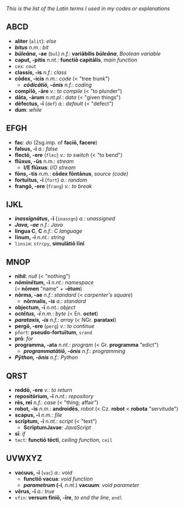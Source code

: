 *This is the list of the Latin terms I used in my codes or explanations*

## ABCD ##
+ **aliter** (`alit`): *else*
+ ***bitus*** *n.m.*: *bit*
+ ***būleāna*, -ae** (`bul`) *n.f.*: **variābilis *būleāna***, *Boolean variable*
+ **caput, -pitis** *n.nt.*: **functiō capitālis**, *main function*
+ `cex`: `cout`
+ **classis, -is** *n.f.*: *class*
+ **cōdex, -icis** *n.m.*: *code* (< "tree trunk")
   + ***cōdicātiō, -ōnis*** *n.f.*: *coding*
+ **compīlō, -āre** *v.*: *to compile* (< "to plunder")
+ **dāta, -ārum** *n.nt.pl.*: *data* (< "given things")
+ **dēfectus, -ī** (`def`) *a.*: *default* (< "defect")
+ **dum**: *while*

## EFGH ##
+ **fac**: *do* (2sg.imp. of **faciō, facere**)
+ **falsus, -ī** *a.*: *false*
+ **flectō, -ere** (`flec`) *v.*: *to switch* (< "to bend")
+ **flūxus, -ūs** *n.m.*: *stream*
   + **I/E flūxus**: *I/O stream*
+ **fōns, -tis** *n.m.*: **cōdex fōntānus**, *source (code)*
+ **fortuītus, -ī** (`fort`) *a.*: *random*
+ **frangō, -ere** (`frang`) *v.*: *to break*

## IJKL ##
+ ***inassīgnātus*, -ī** (`inassgn`) *a.*: *unassigned*
+ ***Java, -ae*** *n.f.*: *Java*
+ **lingua C**, **C** *n.f.*: *C language*
+ **līnum, -ī** *n.nt.*: *string*
+ `linsim`: `strcpy`, **simulātiō līnī**

## MNOP ##
+ **nihil**: *null* (< "nothing")
+ ***nōminētum*, -ī** *n.nt.*: *namespace* <br>(= **nōmen** "name" + **-ētum**)
+ **nōrma, -ae** *n.f.*: *standard* (< *carpenter's square*)
   + **nōrmalis, -is** *a.*: *standard*
+ **objectum, -ī** *n.nt.*: *object*
+ ***octētus, -ī*** *n.m.*: *byte* (< En. **octet**)
+ ***parataxis, -is*** *n.f.*: *array* (< NGr. **parataxi**)
+ **pergō, -ere** (`perg`) *v.*: *to continue*
+ `pfort`: **pseudo-fortuītum**, `srand`
+ **prō**: *for*
+ **programma, -ata** *n.nt.*: *program* (< Gr. **programma** "edict")
   + ***programmatātiō, -ōnis*** *n.f.*: *programming*
+ ***Pȳthon, -ōnis*** *n.f.*: *Python*

## QRST ##
+ **reddō, -ere** *v.*: *to return*
+ **repositōrium, -ī** *n.nt.*: *repository*
+ **rēs, reī** *n.f.*: *case* (< "thing; affair")
+ **robot, -is** *n.m.*: **androidēs**, *robot* (< Cz. **robot** < **robota** "servitude")
+ **scapus, -ī** *n.m.*: *file*
+ **scrīptum, -ī** *n.nt.*: *script* (< "text")
   + **ScrīptumJavae**: *JavaScript*
+ **sī**: *if*
+ `tect`: **functiō tēctī**, *ceiling function*, `ceil`

## UVWXYZ ##
+ **vacuus, -ī** (`vac`) *a.*: *void*
   + **functiō vacua**: *void function*
   + ***parametrum* (-ī**, *n.nt.*) **vacuum**: *void parameter*
+ **vērus, -ī** *a.*: *true*
+ `vfin`: **versum finiō, -īre**, *to end the line*, `endl`

